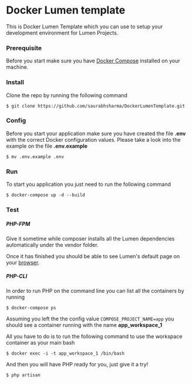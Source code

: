 # Docker Lumen template

This is Docker Lumen Template which you can use to setup your development environment for Lumen Projects.


### Prerequisite	

Before you start make sure you have  [Docker Compose](https://docs.docker.com/compose/install/)  installed on your machine.


### Install

Clone the repo by running the following command

```
$ git clone https://github.com/saurabhsharma/DockerLumenTemplate.git

```

### Config

Before you start your application make sure you have created the file  **.env**  with the correct Docker configuration values. Please take a look into the example on the file  **.env.example**

```
$ mv .env.example .env

```

### Run

To start you application you just need to run the following command

```
$ docker-compose up -d --build

```

### Test

##### 	PHP-FPM

Give it sometime while composer installs all the Lumen dependencies automatically under the vendor folder.

Once it has finished you should be able to see Lumen's default page on your  [browser](http://127.0.0.1/).

##### [](https://github.com/saurabhsharma/docker-lumen-2#php-cli)PHP-CLI

In order to run PHP on the command line you can list all the containers by running

```
$ docker-compose ps

```
Assuming you left the the config value  `COMPOSE_PROJECT_NAME=app`  you should see a container running with the name  **app_workspace_1**

All you have to do is to run the following command to use the workspace container as your main bash

```
$ docker exec -i -t app_workspace_1 /bin/bash

```

And then you will have PHP ready for you, just give it a try!

```
$ php artisan
```
